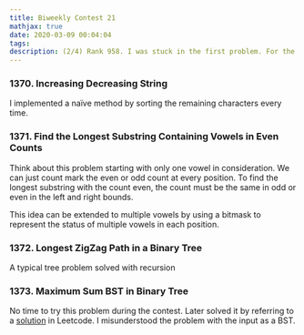 ```yaml
---
title: Biweekly Contest 21
mathjax: true
date: 2020-03-09 00:04:04
tags:
description: (2/4) Rank 958. I was stuck in the first problem. For the second one, my first thought was sliding window, but actually not working. Solved the third one and no time for the last problem.
---
```


### 1370. Increasing  Decreasing String

I implemented a naïve method by sorting the remaining characters every time.

### 1371. Find the Longest Substring Containing Vowels in Even Counts

Think about this problem starting with only one vowel in consideration. We can just count mark the even or odd count at every position. To find the longest substring with the count even, the count must be the same in odd or even in the left and right bounds. 

This idea can be extended to multiple vowels by using a bitmask to represent the status of multiple vowels in each position.

### 1372. Longest ZigZag Path in a Binary Tree

A typical tree problem solved with recursion

### 1373. Maximum Sum BST in Binary Tree

No time to try this problem during the contest. Later solved it by referring to a [solution](https://leetcode.com/problems/maximum-sum-bst-in-binary-tree/discuss/531800/Python-Easy-traversal-with-explanation) in Leetcode. I misunderstood the problem with the input as a BST.

